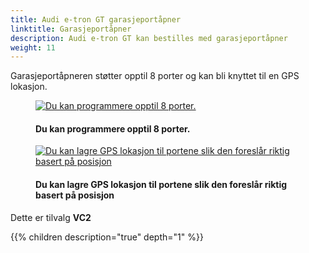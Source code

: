 ```yaml
---
title: Audi e-tron GT garasjeportåpner
linktitle: Garasjeportåpner
description: Audi e-tron GT kan bestilles med garasjeportåpner
weight: 11
---
```

<!-- markdownlint-disable MD033 -->
Garasjeportåpneren støtter opptil 8  porter og kan bli knyttet til en GPS lokasjon.

<figure>
    <a href="https://media.electrichasgoneaudi.net/multimedia/models/e-tron-gt/technology/garagedooropener/opener2.jpg">
        <img src="https://media.electrichasgoneaudi.net/multimedia/models/e-tron-gt/technology/garagedooropener/opener2s.jpg"
        alt="Du kan programmere opptil 8 porter." title="Du kan programmere opptil 8 porter.">
    </a>
    <figcaption><h4>Du kan programmere opptil 8 porter.</h4></figcaption>
</figure>

<figure>
    <a href="https://media.electrichasgoneaudi.net/multimedia/models/e-tron-gt/technology/garagedooropener/opener1.jpg">
        <img src="https://media.electrichasgoneaudi.net/multimedia/models/e-tron-gt/technology/garagedooropener/opener1s.jpg"
        alt="Du kan lagre GPS lokasjon til portene slik den foreslår riktig basert på posisjon" title="Du kan lagre GPS lokasjon til portene slik den foreslår riktig basert på posisjon">
    </a>
    <figcaption><h4>Du kan lagre GPS lokasjon til portene slik den foreslår riktig basert på posisjon</h4></figcaption>
</figure>

Dette er tilvalg **VC2**

{{% children description="true" depth="1" %}}
